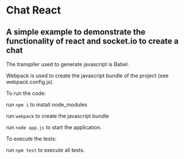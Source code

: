 # Chat React

## A simple example to demonstrate the functionality of react and socket.io to create a chat

The transpiler used to generate javascript is Babel.

Webpack is used to create the javascript bundle of the project (see webpack.config.js).

To run the code:


run `npm i` to install node_modules

run `webpack` to create the javascript bundle

run `node app.js` to start the application.

To execute the tests:

run `npm test` to execute all tests.
